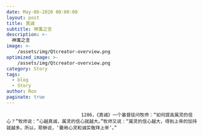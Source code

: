 ```yaml
---
date: May-06-2020 00:00:00
layout: post
title: 真诚
subtitle: 神寓之言
description: >-
  神寓之言
image: >-
    /assets/img/Qtcreator-overview.png
optimized_image: >-
    /assets/img/Qtcreator-overview.png
category: Story
tags:
  - blog
  - Story
author: Ron
paginate: true
---
```


							　　1286，《真诚》一个基督徒问牧师：“如何提高属灵的信心？”牧师说：“心越真诚，属灵的信心就越大。”牧师又说：“属灵的信心越大，得到上帝的加持就越多。所以，耶稣说，‘要用心灵和诚实敬拜上帝’。”
							
							
						